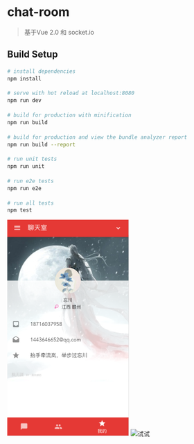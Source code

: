 # chat-room

> 基于Vue 2.0 和 socket.io

## Build Setup

``` bash
# install dependencies
npm install

# serve with hot reload at localhost:8080
npm run dev

# build for production with minification
npm run build

# build for production and view the bundle analyzer report
npm run build --report

# run unit tests
npm run unit

# run e2e tests
npm run e2e

# run all tests
npm test
```
![Alt text](/static/markedown-img0.png)
![试试](http://oia85104s.bkt.clouddn.com/chat-room/img-5.png)
